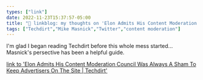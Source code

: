 ```yaml
---
types: ["link"]
date: 2022-11-23T15:37:57-05:00
title: "🔗 linkblog: my thoughts on 'Elon Admits His Content Moderation Council Was Always A Sham To Keep Advertisers On The Site | Techdirt'"
tags: ["Techdirt","Mike Masnick","Twitter","content moderation"]
---
```

I'm glad I began reading Techdirt before this whole mess started... Masnick's persective has been a helpful guide.  
 

[link to 'Elon Admits His Content Moderation Council Was Always A Sham To Keep Advertisers On The Site | Techdirt'](https://www.techdirt.com/2022/11/23/elon-admits-his-content-moderation-council-was-always-a-charade-to-hopefully-bring-advertisers-back/)
